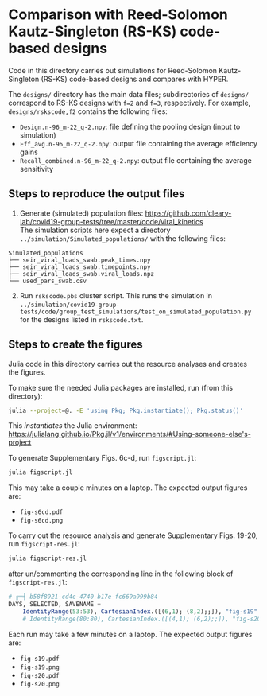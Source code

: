 # Comparison with Reed-Solomon Kautz-Singleton (RS-KS) code-based designs

Code in this directory carries out simulations
for Reed-Solomon Kautz-Singleton (RS-KS) code-based designs
and compares with HYPER.

The `designs/` directory has the main data files;
subdirectories of `designs/` correspond to RS-KS designs
with `f=2` and `f=3`, respectively.
For example, `designs/rskscode,f2` contains the following files:
+ `Design.n-96_m-22_q-2.npy`: file defining the pooling design (input to simulation)
+ `Eff_avg.n-96_m-22_q-2.npy`: output file containing the average efficiency gains
+ `Recall_combined.n-96_m-22_q-2.npy`: output file containing the average sensitivity

## Steps to reproduce the output files

1. Generate (simulated) population files: https://github.com/cleary-lab/covid19-group-tests/tree/master/code/viral_kinetics  
The simulation scripts here expect a directory `../simulation/Simulated_populations/`
with the following files:
```
Simulated_populations
├── seir_viral_loads_swab.peak_times.npy
├── seir_viral_loads_swab.timepoints.npy
├── seir_viral_loads_swab.viral_loads.npz
└── used_pars_swab.csv
```
2. Run `rskscode.pbs` cluster script.
This runs the simulation in `../simulation/covid19-group-tests/code/group_test_simulations/test_on_simulated_population.py` for the designs listed in `rskscode.txt`.

## Steps to create the figures

Julia code in this directory carries out the resource analyses and creates the figures.

To make sure the needed Julia packages are installed, run (from this directory):
```bash
julia --project=@. -E 'using Pkg; Pkg.instantiate(); Pkg.status()'
```
This *instantiates* the Julia environment: https://julialang.github.io/Pkg.jl/v1/environments/#Using-someone-else's-project

To generate Supplementary Figs. 6c-d, run `figscript.jl`:
```bash
julia figscript.jl
```
This may take a couple minutes on a laptop.
The expected output figures are:
+ `fig-s6cd.pdf`
+ `fig-s6cd.png`

To carry out the resource analysis and generate Supplementary Figs. 19-20, run `figscript-res.jl`:
```bash
julia figscript-res.jl
```
after un/commenting the corresponding line
in the following block of `figscript-res.jl`:
```julia
# ╔═╡ b58f8921-cd4c-4740-b17e-fc669a999b84
DAYS, SELECTED, SAVENAME =
	IdentityRange(53:53), CartesianIndex.([(6,1); (8,2);;]), "fig-s19"
	# IdentityRange(80:80), CartesianIndex.([(4,1); (6,2);;]), "fig-s20"
```
Each run may take a few minutes on a laptop.
The expected output figures are:
+ `fig-s19.pdf`
+ `fig-s19.png`
+ `fig-s20.pdf`
+ `fig-s20.png`
